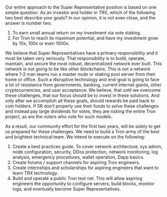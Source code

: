 Our entire approach to the Super Representative position is based on one simple question.   As an investor and holder in TRX, which of the following two best describe your goals? In our opinion, it is not even close, and the answer is number two.  

  1.	To earn small annual return on my investment via vote staking.
  2.	For Tron to reach its maximum potential, and have my investment grow by 10x, 100x or even 1000x.
  
We believe that Super Representatives have a primary responsibility and it must be taken very seriously.  That responsibility is to build, operate, maintain, and secure the most robust, decentralized network ever built.  This network is not going to be like other blockchains.  This is not a network where 1-2 man teams run a master node or staking pool server from their home or office.  Such a disruptive technology and end-goal is going to face a lot of resistance from governments, banking, current internet giants, other cryptocurrencies, and user acceptance.   We believe, that until we overcome these challenges, that our focus should be to invest in these solutions.  And only after we accomplish all these goals, should rewards be paid back to coin holders. If SR don't properly use their funds to solve these challenges and instead pay large dividends for votes, they are risking the entire Tron project, as are the voters who vote for such models.

As a result, our community effort for the first two years, will be solely to get us prepared for these challenges.  We need to build a Tron army of the best and brightest technical team.  We intend to execute on the following:

1. Create a best practices guide. To cover network architecture, sys admin, node configuration, security, DDos protection, network monitoring, log analysis, emergency procedures, wallet operation, Dapp basics.
2. Create forums / support channels for aspiring Tron engineers.
3. Create internships and scholarships for aspiring engineers that want to learn TRX technology.
4. Build and operate a public Tron test net. This will allow aspiring engineers the opportunity to configure servers, build blocks, monitor logs, and eventually become Super Representatives.


      
      
